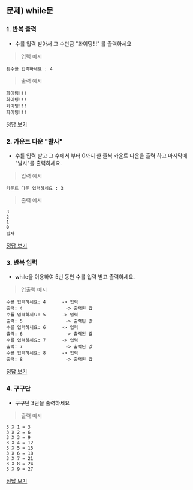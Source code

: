 ## 문제) while문

### 1. 반복 출력
* 수를 입력 받아서 그 수만큼 "화이팅!!!" 를 출력하세요

> 입력 예시

```
횟수를 입력하세요 : 4
```
> 출력 예시

```
화이팅!!!
화이팅!!!
화이팅!!!
화이팅!!!
```

[정답 보기](quiz01_1.py)

### 2. 카운트 다운 "발사"
* 수를 입력 받고 그 수에서 부터 0까지 한 줄씩 카운트 다운을 출력 하고 마지막에 "발사"를 출력하세요.

> 입력 예시

```
카운트 다운 입력하세요 : 3
```
> 출력 예시

```
3
2
1
0
발사 
```

[정답 보기](quiz01_2.py)

### 3. 반복 입력
* while을 이용하여 5번 동안 수를 입력 받고 출력하세요.

> 입출력 예시

```
수를 입력하세요: 4      -> 입력
출력: 4                -> 출력된 값
수를 입력하세요: 5      -> 입력
출력: 5                -> 출력된 값
수를 입력하세요: 6      -> 입력
출력: 6                -> 출력된 값
수를 입력하세요: 7      -> 입력
출력: 7                -> 출력된 값
수를 입력하세요: 8      -> 입력
출력: 8                -> 출력된 값
```

[정답 보기](quiz01_3.py)

### 4. 구구단
* 구구단 3단을 출력하세요

> 출력 예시

```
3 X 1 = 3
3 X 2 = 6
3 X 3 = 9
3 X 4 = 12
3 X 5 = 15
3 X 6 = 18
3 X 7 = 21
3 X 8 = 24
3 X 9 = 27
```

[정답 보기](quiz01_4.py)



